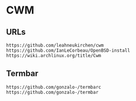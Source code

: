 CWM
===

## URLs

```
https://github.com/leahneukirchen/cwm
https://github.com/IanLeCorbeau/OpenBSD-install
https://wiki.archlinux.org/title/Cwm
```

## Termbar

```
https://github.com/gonzalo-/termbarc
https://github.com/gonzalo-/termbar
```
